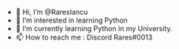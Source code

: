 - 👋 Hi, I’m @RaresIancu
- 👀 I’m interested in learning Python
- 🌱 I’m currently learning Python in my University.
- 📫 How to reach me : Discord Rares#0013
